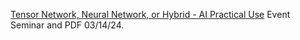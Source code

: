 [Tensor Network, Neural Network, or Hybrid - AI Practical Use](https://www.chemicalqdevice.com/tensor-network-neural-network-or-hybrid) Event Seminar and PDF 03/14/24.

